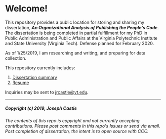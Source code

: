 # Welcome!
This repository provides a public location for storing and sharing my dissertation, ***An Organizational Analysis of Publishing the People's Code***. The dissertation is being completed in partial fulfillment for my PhD in Public Administration and Public Affairs at the Virginia Polytechnic Institute and State University (Virginia Tech). Defense planned for February 2020.

As of 1/25/2019, I am researching and writing, and preparing for data collection.

This repository currently includes:
1. [Dissertation summary](https://github.com/jcastle/dissertation_publishingOSS/blob/master/Summary/DissertationSummary.md)
2. [Resume](https://github.com/jcastle/dissertation_publishingOSS/blob/master/Resume.pdf)

Inquiries may be sent to jrcastle@vt.edu.


---

##### Copyright (c) 2019, Joseph Castle #####

###### The contents of this repo is copyright and not currently accepting contributions. Please post comments in this repo's Issues or send via email. Post completion of dissertation, the intent is to open source with CCO. ######
